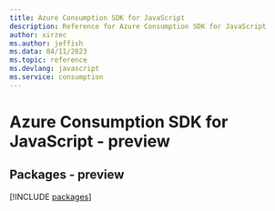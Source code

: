 ```yaml
---
title: Azure Consumption SDK for JavaScript
description: Reference for Azure Consumption SDK for JavaScript
author: xirzec
ms.author: jeffish
ms.data: 04/11/2023
ms.topic: reference
ms.devlang: javascript
ms.service: consumption
---
```

# Azure Consumption SDK for JavaScript - preview
## Packages - preview
[!INCLUDE [packages](consumption-index.md)]